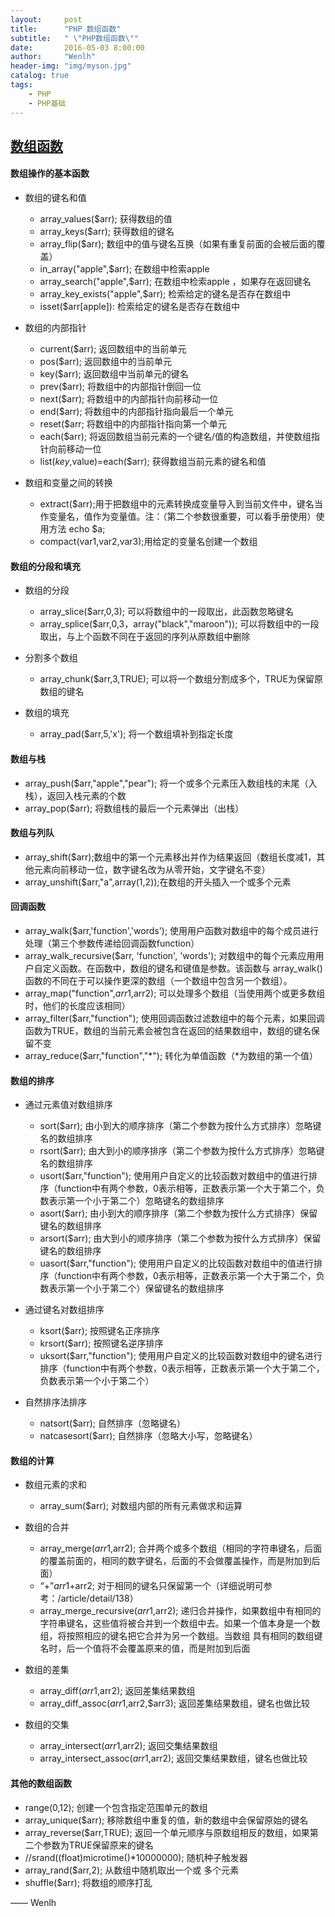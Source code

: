 ```yaml
---
layout:     post
title:      "PHP 数组函数"
subtitle:   " \"PHP数组函数\""
date:       2016-05-03 8:00:00
author:     "Wenlh"
header-img: "img/myson.jpg"
catalog: true
tags:
    - PHP
    - PHP基础
---
```


## [数组函数](http://www.php-note.com/article/detail/550)  

#### 数组操作的基本函数

- 数组的键名和值
  - array_values($arr);  获得数组的值
  - array_keys($arr);  获得数组的键名
  - array_flip($arr);  数组中的值与键名互换（如果有重复前面的会被后面的覆盖）
  - in_array("apple",$arr);  在数组中检索apple
  - array_search("apple",$arr);  在数组中检索apple ，如果存在返回键名
  - array_key_exists("apple",$arr);  检索给定的键名是否存在数组中
  - isset($arr[apple]):   检索给定的键名是否存在数组中
  
- 数组的内部指针
  - current($arr);  返回数组中的当前单元
  - pos($arr);  返回数组中的当前单元
  - key($arr);  返回数组中当前单元的键名
  - prev($arr);  将数组中的内部指针倒回一位
  - next($arr);  将数组中的内部指针向前移动一位
  - end($arr);  将数组中的内部指针指向最后一个单元
  - reset($arr;  将数组中的内部指针指向第一个单元
  - each($arr);  将返回数组当前元素的一个键名/值的构造数组，并使数组指针向前移动一位
  - list($key,$value)=each($arr);  获得数组当前元素的键名和值
  
- 数组和变量之间的转换
  - extract($arr);用于把数组中的元素转换成变量导入到当前文件中，键名当作变量名，值作为变量值。注：（第二个参数很重要，可以看手册使用）使用方法 echo $a;
  - compact(var1,var2,var3);用给定的变量名创建一个数组
  
#### 数组的分段和填充

- 数组的分段
  - array_slice($arr,0,3);  可以将数组中的一段取出，此函数忽略键名
  - array_splice($arr,0,3，array("black","maroon"));  可以将数组中的一段取出，与上个函数不同在于返回的序列从原数组中删除
  
- 分割多个数组
  - array_chunk($arr,3,TRUE);  可以将一个数组分割成多个，TRUE为保留原数组的键名
  
- 数组的填充
  - array_pad($arr,5,'x');  将一个数组填补到指定长度
  
#### 数组与栈

- array_push($arr,"apple","pear");  将一个或多个元素压入数组栈的末尾（入栈），返回入栈元素的个数
- array_pop($arr);  将数组栈的最后一个元素弹出（出栈）

#### 数组与列队

- array_shift($arr);数组中的第一个元素移出并作为结果返回（数组长度减1，其他元素向前移动一位，数字键名改为从零开始，文字键名不变）
- array_unshift($arr,"a",array(1,2));在数组的开头插入一个或多个元素

#### 回调函数

- array_walk($arr,'function','words');  使用用户函数对数组中的每个成员进行处理（第三个参数传递给回调函数function）
- array_walk_recursive($arr, 'function', 'words'); 对数组中的每个元素应用用户自定义函数。在函数中，数组的键名和键值是参数。该函数与 array_walk() 函数的不同在于可以操作更深的数组（一个数组中包含另一个数组）。
- array_map("function",$arr1,$arr2);  可以处理多个数组（当使用两个或更多数组时，他们的长度应该相同）
- array_filter($arr,"function");  使用回调函数过滤数组中的每个元素，如果回调函数为TRUE，数组的当前元素会被包含在返回的结果数组中，数组的键名保留不变
- array_reduce($arr,"function","*");  转化为单值函数（*为数组的第一个值）

#### 数组的排序

- 通过元素值对数组排序
  - sort($arr);  由小到大的顺序排序（第二个参数为按什么方式排序）忽略键名的数组排序
  - rsort($arr);  由大到小的顺序排序（第二个参数为按什么方式排序）忽略键名的数组排序
  - usort($arr,"function");  使用用户自定义的比较函数对数组中的值进行排序（function中有两个参数，0表示相等，正数表示第一个大于第二个，负数表示第一个小于第二个）忽略键名的数组排序
  - asort($arr);  由小到大的顺序排序（第二个参数为按什么方式排序）保留键名的数组排序
  - arsort($arr);  由大到小的顺序排序（第二个参数为按什么方式排序）保留键名的数组排序
  - uasort($arr,"function");  使用用户自定义的比较函数对数组中的值进行排序（function中有两个参数，0表示相等，正数表示第一个大于第二个，负数表示第一个小于第二个）保留键名的数组排序

- 通过键名对数组排序
  - ksort($arr);  按照键名正序排序
  - krsort($arr);  按照键名逆序排序
  - uksort($arr,"function");  使用用户自定义的比较函数对数组中的键名进行排序（function中有两个参数，0表示相等，正数表示第一个大于第二个，负数表示第一个小于第二个）

- 自然排序法排序
  - natsort($arr);  自然排序（忽略键名）
  - natcasesort($arr);  自然排序（忽略大小写，忽略键名）
  
#### 数组的计算

- 数组元素的求和
  - array_sum($arr);  对数组内部的所有元素做求和运算

- 数组的合并
  - array_merge($arr1,$arr2);  合并两个或多个数组（相同的字符串键名，后面的覆盖前面的，相同的数字键名，后面的不会做覆盖操作，而是附加到后面）
  - “+”$arr1+$arr2;  对于相同的键名只保留第一个（详细说明可参考：/article/detail/138）
  - array_merge_recursive($arr1,$arr2);   递归合并操作，如果数组中有相同的字符串键名，这些值将被合并到一个数组中去。如果一个值本身是一个数组，将按照相应的键名把它合并为另一个数组。当数组 具有相同的数组键名时，后一个值将不会覆盖原来的值，而是附加到后面

- 数组的差集
  - array_diff($arr1,$arr2);  返回差集结果数组
  - array_diff_assoc($arr1,$arr2,$arr3);  返回差集结果数组，键名也做比较

- 数组的交集
  - array_intersect($arr1,$arr2);  返回交集结果数组
  - array_intersect_assoc($arr1,$arr2);  返回交集结果数组，键名也做比较
  
#### 其他的数组函数
- range(0,12);  创建一个包含指定范围单元的数组
- array_unique($arr);  移除数组中重复的值，新的数组中会保留原始的键名
- array_reverse($arr,TRUE);  返回一个单元顺序与原数组相反的数组，如果第二个参数为TRUE保留原来的键名
- //srand((float)microtime()*10000000);   随机种子触发器
- array_rand($arr,2);  从数组中随机取出一个或 多个元素
- shuffle($arr);  将数组的顺序打乱

—— Wenlh
